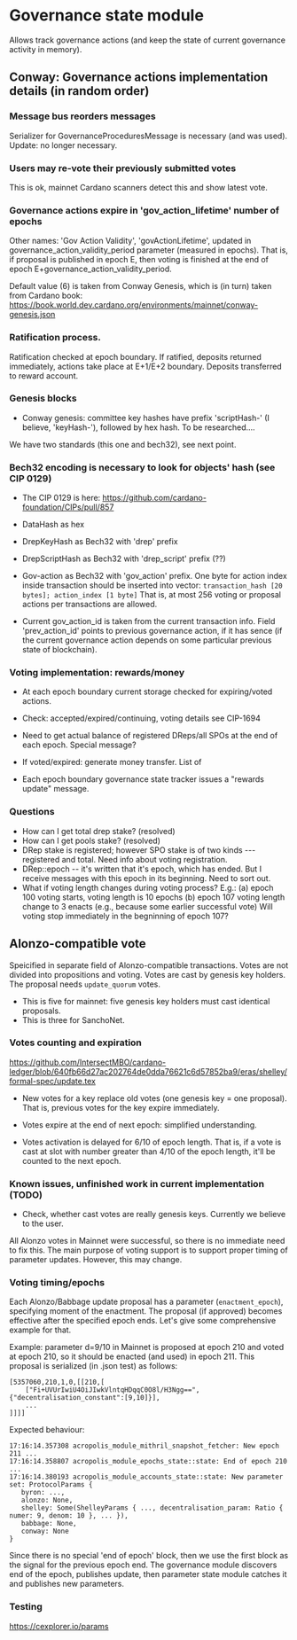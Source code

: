 # Governance state module

Allows track governance actions (and keep the state of current governance 
activity in memory).

## Conway: Governance actions implementation details (in random order)

### Message bus reorders messages
Serializer for GovernanceProceduresMessage is necessary (and was used).
Update: no longer necessary.

### Users may re-vote their previously submitted votes
This is ok, mainnet Cardano scanners detect this and show latest vote.

### Governance actions expire in 'gov_action_lifetime' number of epochs
Other names: 'Gov Action Validity', 'govActionLifetime',
updated in governance_action_validity_period parameter (measured in epochs).
That is, if proposal is published in epoch E, then voting is finished at
the end of epoch E+governance_action_validity_period.

Default value (6) is taken from Conway Genesis, which is (in turn) taken from
Cardano book:
https://book.world.dev.cardano.org/environments/mainnet/conway-genesis.json

### Ratification process.
Ratification checked at epoch boundary. 
If ratified, deposits returned immediately, actions take place at E+1/E+2
boundary.
Deposits transferred to reward account.

### Genesis blocks
* Conway genesis: committee key hashes have prefix 'scriptHash-' (I believe,
'keyHash-'), followed by hex hash. To be researched....

We have two standards (this one and bech32), see next point.

### Bech32 encoding is necessary to look for objects' hash (see CIP 0129)
* The CIP 0129 is here: https://github.com/cardano-foundation/CIPs/pull/857

* DataHash as hex

* DrepKeyHash as Bech32 with 'drep' prefix

* DrepScriptHash as Bech32 with 'drep_script' prefix (??)

* Gov-action as Bech32 with 'gov_action' prefix. One byte for action index 
inside transaction should be inserted into vector:
```transaction_hash [20 bytes]; action_index [1 byte]```
That is, at most 256 voting or proposal actions per transactions are allowed.

* Current gov_action_id is taken from the current transaction info.
Field 'prev_action_id' points to previous governance action, if it has sence
(if the current governance action depends on some particular previous state of 
blockchain).

### Voting implementation: rewards/money

* At each epoch boundary current storage checked for expiring/voted actions.

* Check: accepted/expired/continuing, voting details see CIP-1694

* Need to get actual balance of registered DReps/all SPOs at the end of each
epoch. Special message? 

* If voted/expired: generate money transfer. List of 

* Each epoch boundary governance state tracker issues a "rewards update" message.

### Questions

* How can I get total drep stake? (resolved)
* How can I get pools stake? (resolved)
* DRep stake is registered; however SPO stake is of two kinds --- registered and
total. Need info about voting registration.
* DRep::epoch -- it's written that it's epoch, which has ended. But I receive
messages with this epoch in its beginning. Need to sort out.
* What if voting length changes during voting process? E.g.:
   (a) epoch 100 voting starts, voting length is 10 epochs
   (b) epoch 107 voting length change to 3 enacts (e.g., because some earlier successful vote)
  Will voting stop immediately in the begninning of epoch 107?

## Alonzo-compatible vote

Speicified in separate field of Alonzo-compatible transactions.
Votes are not divided into propositions and voting.
Votes are cast by genesis key holders.
The proposal needs `update_quorum` votes.
* This is five for mainnet: five genesis key holders must
cast identical proposals.
* This is three for SanchoNet.

### Votes counting and expiration

https://github.com/IntersectMBO/cardano-ledger/blob/640fb66d27ac202764de0dda76621c6d57852ba9/eras/shelley/formal-spec/update.tex

* New votes for a key replace old votes (one genesis key = one proposal).
That is, previous votes for the key expire immediately.

* Votes expire at the end of next epoch: simplified understanding.

* Votes activation is delayed for 6/10 of epoch length. That is, if a vote is
cast at slot with number greater than 4/10 of the epoch length, it'll be counted 
to the next epoch.

### Known issues, unfinished work in current implementation (TODO)

* Check, whether cast votes are really genesis keys. Currently we believe to the
user.

All Alonzo votes in Mainnet were successful, so there is no immediate need to fix
this. The main purpose of voting support is to support proper timing of parameter
updates. However, this may change.

### Voting timing/epochs

Each Alonzo/Babbage update proposal has a parameter (`enactment_epoch`), 
specifying moment of the enactment. The proposal (if approved) becomes effective after 
the specified epoch ends. Let's give some comprehensive example for that.

Example: parameter d=9/10 in Mainnet is proposed at epoch 210 and voted at epoch 210,
so it should be enacted (and used) in epoch 211.
This proposal is serialized (in .json test) as follows:

```
[5357060,210,1,0,[[210,[
    ["Fi+UVUrIwiU4OiJIwkVlntqHDqqC0O8l/H3Ngg==",{"decentralisation_constant":[9,10]}],
    ...
]]]]
```

Expected behaviour:

```
17:16:14.357308 acropolis_module_mithril_snapshot_fetcher: New epoch 211 ...
17:16:14.358807 acropolis_module_epochs_state::state: End of epoch 210 ...
17:16:14.380193 acropolis_module_accounts_state::state: New parameter set: ProtocolParams { 
   byron: ..., 
   alonzo: None, 
   shelley: Some(ShelleyParams { ..., decentralisation_param: Ratio { numer: 9, denom: 10 }, ... }), 
   babbage: None, 
   conway: None 
}
```

Since there is no special 'end of epoch' block, then we use the first block as the 
signal for the previous epoch end. The governance module discovers end of the epoch,
publishes update, then parameter state module catches it and publishes new parameters.

### Testing

https://cexplorer.io/params

